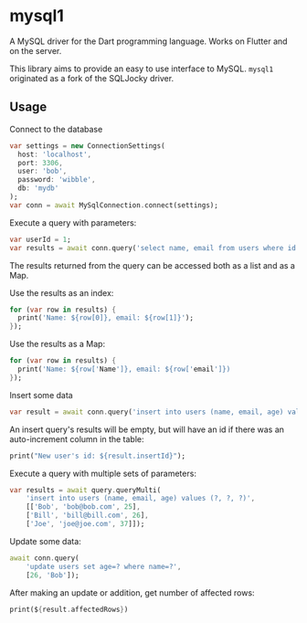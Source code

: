 mysql1
======

A MySQL driver for the Dart programming language. Works on Flutter and on the server.

This library aims to provide an easy to use interface to MySQL. `mysql1` originated 
as a fork of the SQLJocky driver.

Usage
-----

Connect to the database

```dart
var settings = new ConnectionSettings(
  host: 'localhost', 
  port: 3306,
  user: 'bob',
  password: 'wibble',
  db: 'mydb'
);
var conn = await MySqlConnection.connect(settings);
```

Execute a query with parameters:

```dart
var userId = 1;
var results = await conn.query('select name, email from users where id = ?', [userId]);
```

The results returned from the query can be accessed both as a list and as a Map. 

Use the results as an index:

```dart
for (var row in results) {
  print('Name: ${row[0]}, email: ${row[1]}');
});
```

Use the results as a Map:

```dart
for (var row in results) {
  print('Name: ${row['Name']}, email: ${row['email']})
});
```


Insert some data

```dart
var result = await conn.query('insert into users (name, email, age) values (?, ?, ?)', ['Bob', 'bob@bob.com', 25]);
```

An insert query's results will be empty, but will have an id if there was an auto-increment column in the table:

```dart
print("New user's id: ${result.insertId}");
```

Execute a query with multiple sets of parameters:

```dart
var results = await query.queryMulti(
    'insert into users (name, email, age) values (?, ?, ?)',
    [['Bob', 'bob@bob.com', 25],
    ['Bill', 'bill@bill.com', 26],
    ['Joe', 'joe@joe.com', 37]]);
```

Update some data:

```dart
await conn.query(
    'update users set age=? where name=?',
    [26, 'Bob']);
```

After making an update or addition, get number of affected rows:

```dart
print(${result.affectedRows})
```
